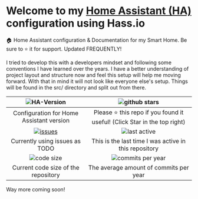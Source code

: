 # Welcome to my [Home Assistant (HA)](https://home-assistant.io/) configuration using Hass.io

🏠 Home Assistant configuration & Documentation for my Smart Home. Be sure to ⭐ it for support. Updated FREQUENTLY!

I tried to develop this with a developers mindset and following some conventions I have learned over the years. I have a better understanding of project layout and structure now and feel this setup will help me moving forward. With that in mind it will not look like everyone else's setup. Things will be found in the src/ directory and split out from there.

| ![HA-Version](https://img.shields.io/badge/Home%20Assistant-2023.6.3-blue.svg) | ![github stars](https://img.shields.io/github/stars/zinknotthemetal/my-smart-home.svg?label=Stars)|
|:---:|:---:|
| Configuration for Home Assistant version | Please :star: this repo if you found it useful! (Click Star in the top right) |
| [![issues](https://img.shields.io/github/issues-raw/zinknotthemetal/my-smart-home.svg)](https://github.com/ZinkNotTheMetal/my-smart-home/issues) | ![last active](https://img.shields.io/github/last-commit/zinknotthemetal/my-smart-home.svg) |
| Currently using issues as TODO | This is the last time I was active in this repository |
| ![code size](https://img.shields.io/github/languages/code-size/zinknotthemetal/my-smart-home.svg) | ![commits per year](https://img.shields.io/github/commit-activity/y/zinknotthemetal/my-smart-home.svg) |
| Current code size of the repository | The average amount of commits per year |

Way more coming soon!
